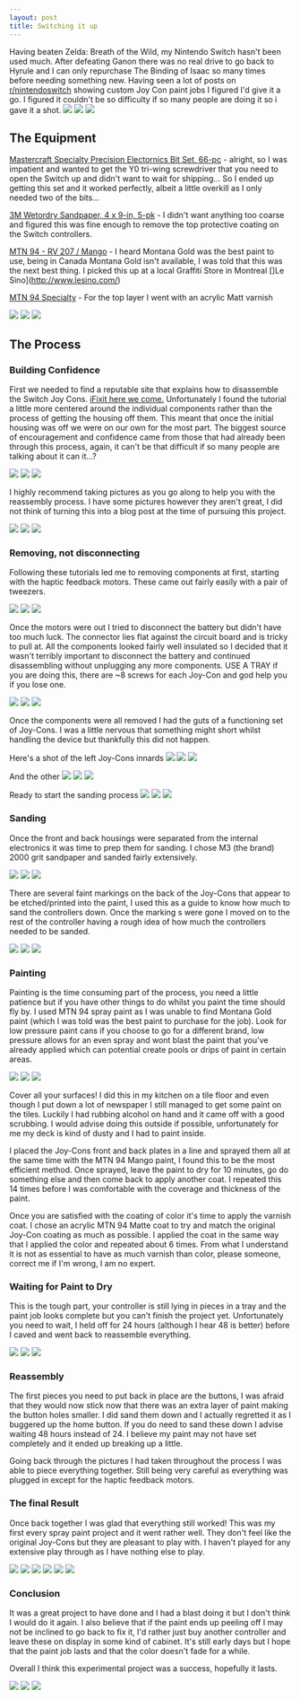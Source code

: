 ```yaml
---
layout: post
title: Switching it up
---
```

Having beaten Zelda: Breath of the Wild, my Nintendo Switch hasn't been used much. After defeating Ganon there was no real drive to go back to Hyrule and I can only repurchase The Binding of Isaac so many times before needing something new. Having seen a lot of posts on [r/nintendoswitch](http://reddit.com/r/nintendoswitch) showing custom Joy Con paint jobs I figured I'd give it a go. I figured it couldn't be so difficulty if so many people are doing it so i gave it a shot.
<img class="img-large" src="https://s3.amazonaws.com/peasnrice-images/flat-2048.jpg">
<img class="img-medium" src="https://s3.amazonaws.com/peasnrice-images/flat-1024.jpg">
<img class="img-small" src="https://s3.amazonaws.com/peasnrice-images/flat-640.jpg">

## The Equipment
[Mastercraft Specialty Precision Electornics Bit Set, 66-pc](http://www.canadiantire.ca/en/pdp/mastercraft-specialty-precision-electronics-bit-set-66-pc-0573624p.html) - alright, so I was impatient and wanted to get the Y0 tri-wing screwdriver that you need to open the Switch up and didn't want to wait for shipping... So I ended up getting this set and it worked perfectly, albeit a little overkill as I only needed two of the bits...

[3M Wetordry Sandpaper, 4 x 9-in, 5-pk](http://www.canadiantire.ca/en/pdp/3m-wetordry-sandpaper-4-x-9-in-5-pk-0475844p.html#srp) - I didn't want anything too coarse and figured this was fine enough to remove the top protective coating on the Switch controllers. 

[MTN 94 - RV 207 / Mango](http://www.mtncolors.com/product/mtn-94/) - I heard Montana Gold was the best paint to use, being in Canada Montana Gold isn't available, I was told that this was the next best thing. I picked this up at a local Graffiti Store in Montreal []Le Sino](http://www.lesino.com/)

[MTN 94 Specialty](http://www.montanacolors.com/webapp/spray?id=564) - For the top layer I went with an acrylic Matt varnish

<img class="img-large" src="https://s3.amazonaws.com/peasnrice-images/getting-started-2048.jpg">
<img class="img-medium" src="https://s3.amazonaws.com/peasnrice-images/getting-started-1024.jpg">
<img class="img-small" src="https://s3.amazonaws.com/peasnrice-images/getting-started-640.jpg">

## The Process
### Building Confidence
First we needed to find a reputable site that explains how to disassemble the Switch Joy Cons. [iFixit here we come.](https://www.ifixit.com/Teardown/Nintendo+Switch+Teardown/78263) Unfortunately I found the tutorial a little more centered around the individual components rather than the process of getting the housing off them. This meant that once the initial housing was off we were on our own for the most part. The biggest source of encouragement and confidence came from those that had already been through this process, again, it can't be that difficult if so many people are talking about it can it...? 

<img class="img-large" src="https://s3.amazonaws.com/peasnrice-images/first-screw-2048.jpg">
<img class="img-medium" src="https://s3.amazonaws.com/peasnrice-images/first-screw-1024.jpg">
<img class="img-small" src="https://s3.amazonaws.com/peasnrice-images/first-screw-640.jpg">

I highly recommend taking pictures as you go along to help you with the reassembly process. I have some pictures however they aren't great, I did not think of turning this into a blog post at the time of pursuing this project.

<img class="img-large" src="https://s3.amazonaws.com/peasnrice-images/joy-con-opened-2048.jpg">
<img class="img-medium" src="https://s3.amazonaws.com/peasnrice-images/joy-con-opened-1024.jpg">
<img class="img-small" src="https://s3.amazonaws.com/peasnrice-images/joy-con-opened-640.jpg">

### Removing, not disconnecting
Following these tutorials led me to removing components at first, starting with the haptic feedback motors. These came out fairly easily with a pair of tweezers. 

<img class="img-large" src="https://s3.amazonaws.com/peasnrice-images/bremoving-battery-2048.jpg">
<img class="img-medium" src="https://s3.amazonaws.com/peasnrice-images/removing-battery-1024.jpg">
<img class="img-small" src="https://s3.amazonaws.com/peasnrice-images/removing-battery-640.jpg">

Once the motors were out I tried to disconnect the battery but didn't have too much luck. The connector lies flat against the circuit board and is tricky to pull at. All the components looked fairly well insulated so I decided that it wasn't terribly important to disconnect the battery and continued disassembling without unplugging any more components. USE A TRAY if you are doing this, there are ~8 screws for each Joy-Con and god help you if you lose one. 

<img class="img-large" src="https://s3.amazonaws.com/peasnrice-images/battery-removed-2048.jpg">
<img class="img-medium" src="https://s3.amazonaws.com/peasnrice-images/battery-removed-1024.jpg">
<img class="img-small" src="https://s3.amazonaws.com/peasnrice-images/battery-removed-640.jpg">

Once the components were all removed I had the guts of a functioning set of Joy-Cons. I was a little nervous that something might short whilst handling the device but thankfully this did not happen.

Here's a shot of the left Joy-Cons innards
<img class="img-large" src="https://s3.amazonaws.com/peasnrice-images/dissassembled-1-2048.jpg">
<img class="img-medium" src="https://s3.amazonaws.com/peasnrice-images/dissassembled-1-1024.jpg">
<img class="img-small" src="https://s3.amazonaws.com/peasnrice-images/dissassembled-1-640.jpg">

And the other
<img class="img-large" src="https://s3.amazonaws.com/peasnrice-images/dissassembled-2-2048.jpg">
<img class="img-medium" src="https://s3.amazonaws.com/peasnrice-images/dissassembled-2-1024.jpg">
<img class="img-small" src="https://s3.amazonaws.com/peasnrice-images/dissassembled-2-640.jpg">

Ready to start the sanding process
<img class="img-large" src="https://s3.amazonaws.com/peasnrice-images/disassembled-ready-to-sand-2048.jpg">
<img class="img-medium" src="https://s3.amazonaws.com/peasnrice-images/disassembled-ready-to-sand-1024.jpg">
<img class="img-small" src="https://s3.amazonaws.com/peasnrice-images/disassembled-ready-to-sand-640.jpg">

### Sanding
Once the front and back housings were separated from the internal electronics it was time to prep them for sanding. I chose M3 (the brand) 2000 grit sandpaper and sanded fairly extensively. 

<img class="img-large" src="https://s3.amazonaws.com/peasnrice-images/sandpaper-2048.jpg">
<img class="img-medium" src="https://s3.amazonaws.com/peasnrice-images/sandpaper-1024.jpg">
<img class="img-small" src="https://s3.amazonaws.com/peasnrice-images/sandpaper-640.jpg">

There are several faint markings on the back of the Joy-Cons that appear to be etched/printed into the paint, I used this as a guide to know how much to sand the controllers down. Once the marking s were gone I moved on to the rest of the controller having a rough idea of how much the controllers needed to be sanded.

<img class="img-large" src="https://s3.amazonaws.com/peasnrice-images/sanded-2048.jpg">
<img class="img-medium" src="https://s3.amazonaws.com/peasnrice-images/sanded-1024.jpg">
<img class="img-small" src="https://s3.amazonaws.com/peasnrice-images/sanded-640.jpg">

### Painting
Painting is the time consuming part of the process, you need a little patience but if you have other things to do whilst you paint the time should fly by. I used MTN 94 spray paint as I was unable to find Montana Gold paint (which I was told was the best paint to purchase for the job). Look for low pressure paint cans if you choose to go for a different brand, low pressure allows for an even spray and wont blast the paint that you've already applied which can potential create pools or drips of paint in certain areas. 

<img class="img-large" src="https://s3.amazonaws.com/peasnrice-images/painting-2048.jpg">
<img class="img-medium" src="https://s3.amazonaws.com/peasnrice-images/painting-1024.jpg">
<img class="img-small" src="https://s3.amazonaws.com/peasnrice-images/painting-640.jpg">

Cover all your surfaces! I did this in my kitchen on a tile floor and even though I put down a lot of newspaper I still managed to get some paint on the tiles. Luckily I had rubbing alcohol on hand and it came off with a good scrubbing. I would advise doing this outside if possible, unfortunately for me my deck is kind of dusty and I had to paint inside.

I placed the Joy-Cons front and back plates in a line and sprayed them all at the same time with the MTN 94 Mango paint, I found this to be the most efficient method. Once sprayed, leave the paint to dry for 10 minutes, go do something else and then come back to apply another coat. I repeated this 14 times before I was comfortable with the coverage and thickness of the paint.

Once you are satisfied with the coating of color it's time to apply the varnish coat. I chose an acrylic MTN 94 Matte coat to try and match the original Joy-Con coating as much as possible. I applied the coat in the same way that I applied the color and repeated about 6 times. From what I understand it is not as essential to have as much varnish than color, please someone, correct me if I'm wrong, I am no expert.

### Waiting for Paint to Dry
This is the tough part, your controller is still lying in pieces in a tray and the paint job looks complete but you can't finish the project yet. Unfortunately you need to wait, I held off for 24 hours (although I hear 48 is better) before I caved and went back to reassemble everything. 

<img class="img-large" src="https://s3.amazonaws.com/peasnrice-images/drying-2048.jpg">
<img class="img-medium" src="https://s3.amazonaws.com/peasnrice-images/drying-1024.jpg">
<img class="img-small" src="https://s3.amazonaws.com/peasnrice-images/drying-640.jpg">

### Reassembly
The first pieces you need to put back in place are the buttons, I was afraid that they would now stick now that there was an extra layer of paint making the button holes smaller. I did sand them down and I actually regretted it as I buggered up the home button. If you do need to sand these down I advise waiting 48 hours instead of 24. I believe my paint may not have set completely and it ended up breaking up a little. 

Going back through the pictures I had taken throughout the process I was able to piece everything together. Still being very careful as everything was plugged in except for the haptic feedback motors.

### The final Result
Once back together I was glad that everything still worked! This was my first every spray paint project and it went rather well. They don't feel like the original Joy-Cons but they are pleasant to play with. I haven't played for any extensive play through as I have nothing else to play.

<img class="img-large" src="https://s3.amazonaws.com/peasnrice-images/left-2048.jpg">
<img class="img-medium" src="https://s3.amazonaws.com/peasnrice-images/left-1024.jpg">
<img class="img-small" src="https://s3.amazonaws.com/peasnrice-images/left-640.jpg">

<img class="img-large" src="https://s3.amazonaws.com/peasnrice-images/right-2048.jpg">
<img class="img-medium" src="https://s3.amazonaws.com/peasnrice-images/right-1024.jpg">
<img class="img-small" src="https://s3.amazonaws.com/peasnrice-images/right-640.jpg">

### Conclusion
It was a great project to have done and I had a blast doing it but I don't think I would do it again. I also believe that if the paint ends up peeling off I may not be inclined to go back to fix it, I'd rather just buy another controller and leave these on display in some kind of cabinet. It's still early days but I hope that the paint job lasts and that the color doesn't fade for a while. 

Overall I think this experimental project was a success, hopefully it lasts. 

<img class="img-large" src="https://s3.amazonaws.com/peasnrice-images/docked-2048.jpg">
<img class="img-medium" src="https://s3.amazonaws.com/peasnrice-images/docked-1024.jpg">
<img class="img-small" src="https://s3.amazonaws.com/peasnrice-images/docked-640.jpg">